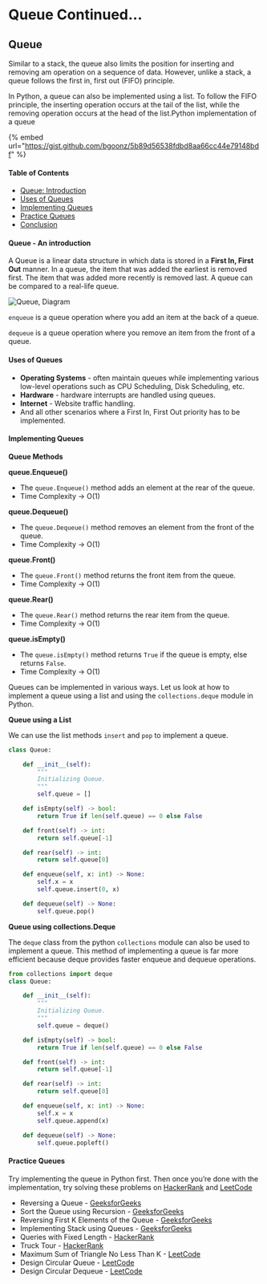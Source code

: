 # Queue Continued...

## Queue <a id="5f3d"></a>

Similar to a stack, the queue also limits the position for inserting and removing am operation on a sequence of data. However, unlike a stack, a queue follows the first in, first out \(FIFO\) principle.

In Python, a queue can also be implemented using a list. To follow the FIFO principle, the inserting operation occurs at the tail of the list, while the removing operation occurs at the head of the list.Python implementation of a queue  


{% embed url="https://gist.github.com/bgoonz/5b89d56538fdbd8aa66cc44e79148bdf" %}



#### Table of Contents <a id="table-of-contents"></a>

* [Queue: Introduction](https://www.section.io/engineering-education/queue-data-structure-python/#queue:-introduction)
* [Uses of Queues](https://www.section.io/engineering-education/queue-data-structure-python/#uses-of-queues)
* [Implementing Queues](https://www.section.io/engineering-education/queue-data-structure-python/#implementing-queues)
* [Practice Queues](https://www.section.io/engineering-education/queue-data-structure-python/#practice-queues)
* [Conclusion](https://www.section.io/engineering-education/queue-data-structure-python/#conclusion)

#### Queue - An introduction <a id="queue---an-introduction"></a>

A Queue is a linear data structure in which data is stored in a **First In, First Out** manner. In a queue, the item that was added the earliest is removed first. The item that was added more recently is removed last. A queue can be compared to a real-life queue.

![Queue, Diagram](https://www.section.io/engineering-education/queue-data-structure-python/queue.png)

`enqueue` is a queue operation where you add an item at the back of a queue.

`dequeue` is a queue operation where you remove an item from the front of a queue.

#### Uses of Queues <a id="uses-of-queues"></a>

* **Operating Systems** - often maintain queues while implementing various low-level operations such as CPU Scheduling, Disk Scheduling, etc.
* **Hardware** - hardware interrupts are handled using queues.
* **Internet** - Website traffic handling.
* And all other scenarios where a First In, First Out priority has to be implemented.

#### Implementing Queues <a id="implementing-queues"></a>

**Queue Methods**

**queue.Enqueue\(\)**

* The `queue.Enqueue()` method adds an element at the rear of the queue.
* Time Complexity -&gt; O\(1\)

**queue.Dequeue\(\)**

* The `queue.Dequeue()` method removes an element from the front of the queue.
* Time Complexity -&gt; O\(1\)

**queue.Front\(\)**

* The `queue.Front()` method returns the front item from the queue.
* Time Complexity -&gt; O\(1\)

**queue.Rear\(\)**

* The `queue.Rear()` method returns the rear item from the queue.
* Time Complexity -&gt; O\(1\)

**queue.isEmpty\(\)**

* The `queue.isEmpty()` method returns `True` if the queue is empty, else returns `False`.
* Time Complexity -&gt; O\(1\)

Queues can be implemented in various ways. Let us look at how to implement a queue using a list and using the `collections.deque` module in Python.

**Queue using a List**

We can use the list methods `insert` and `pop` to implement a queue.

```python
class Queue:

    def __init__(self):
        """
        Initializing Queue.
        """
        self.queue = []

    def isEmpty(self) -> bool:
        return True if len(self.queue) == 0 else False

    def front(self) -> int:
        return self.queue[-1]

    def rear(self) -> int:
        return self.queue[0]

    def enqueue(self, x: int) -> None:
        self.x = x
        self.queue.insert(0, x)       

    def dequeue(self) -> None:
        self.queue.pop()
```

**Queue using collections.Deque**

The `deque` class from the python `collections` module can also be used to implement a queue. This method of implementing a queue is far more efficient because deque provides faster enqueue and dequeue operations.

```python
from collections import deque
class Queue:

    def __init__(self):
        """
        Initializing Queue.
        """
        self.queue = deque()

    def isEmpty(self) -> bool:
        return True if len(self.queue) == 0 else False

    def front(self) -> int:
        return self.queue[-1]

    def rear(self) -> int:
        return self.queue[0]

    def enqueue(self, x: int) -> None:
        self.x = x
        self.queue.append(x)       

    def dequeue(self) -> None:
        self.queue.popleft()
```

#### Practice Queues <a id="practice-queues"></a>

Try implementing the queue in Python first. Then once you’re done with the implementation, try solving these problems on [HackerRank](https://hackerrank.com/dashboard) and [LeetCode](https://leetcode.com/problems)

* Reversing a Queue - [GeeksforGeeks](https://www.geeksforgeeks.org/reversing-a-queue/?ref=rp)
* Sort the Queue using Recursion - [GeeksforGeeks](https://www.geeksforgeeks.org/sort-the-queue-using-recursion/?ref=rp)
* Reversing First K Elements of the Queue - [GeeksforGeeks](https://www.geeksforgeeks.org/reversing-first-k-elements-queue/?ref=rp)
* Implementing Stack using Queues - [GeeksforGeeks](https://www.geeksforgeeks.org/implement-stack-using-queue/)
* Queries with Fixed Length - [HackerRank](https://www.hackerrank.com/challenges/queries-with-fixed-length/problem)
* Truck Tour - [HackerRank](https://www.hackerrank.com/challenges/truck-tour/problem)
* Maximum Sum of Triangle No Less Than K - [LeetCode](https://leetcode.com/problems/max-sum-of-rectangle-no-larger-than-k/)
* Design Circular Queue - [LeetCode](https://leetcode.com/problems/design-circular-queue/)
* Design Circular Dequeue - [LeetCode](https://leetcode.com/problems/design-circular-deque/)

